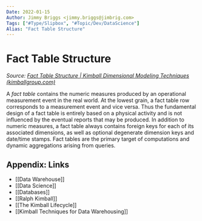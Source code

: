 ```yaml
---
Date: 2022-01-15
Author: Jimmy Briggs <jimmy.briggs@jimbrig.com>
Tags: ["#Type/Slipbox", "#Topic/Dev/DataScience"]
Alias: "Fact Table Structure"
---
```


# Fact Table Structure

*Source: [Fact Table Structure | Kimball Dimensional Modeling Techniques (kimballgroup.com)](https://www.kimballgroup.com/data-warehouse-business-intelligence-resources/kimball-techniques/dimensional-modeling-techniques/fact-table-structure/)*

A *fact table* contains the numeric measures produced by an operational measurement event in the real world. At the lowest grain, a fact table row corresponds to a measurement event and vice versa. Thus the fundamental design of a fact table is entirely based on a physical activity and is not influenced by the eventual reports that may be produced. In addition to numeric measures, a fact table always contains foreign keys for each of its associated dimensions, as well as optional degenerate dimension keys and date/time stamps. Fact tables are the primary target of computations and dynamic aggregations arising from queries.

## Appendix: Links

- [[Data Warehouse]]
- [[Data Science]]
- [[Databases]]
- [[Ralph Kimball]]
- [[The Kimball Lifecycle]]
- [[Kimball Techniques for Data Warehousing]]